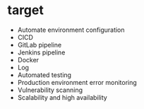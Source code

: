 # target

- Automate environment configuration
- CICD
- GitLab pipeline
- Jenkins pipeline
- Docker
- Log
- Automated testing
- Production environment error monitoring
- Vulnerability scanning
- Scalability and high availability
